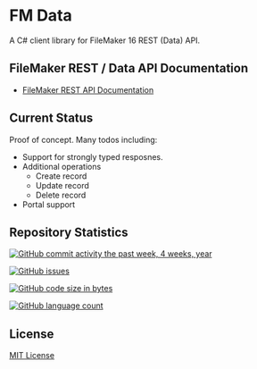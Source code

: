 # FM Data

A C# client library for FileMaker 16 REST (Data) API.

## FileMaker REST / Data API Documentation

- [FileMaker REST API Documentation](https://fmhelp.filemaker.com/docs/16/en/restapi/)

## Current Status

Proof of concept. Many todos including:

- Support for strongly typed resposnes.
- Additional operations
  - Create record
  - Update record
  - Delete record
- Portal support

## Repository Statistics

[![GitHub commit activity the past week, 4 weeks, year](https://img.shields.io/github/commit-activity/y/fuzzzerd/fmdata.svg?style=flat-square)](https://github.com/fuzzzerd/fmdata/commits/master)

[![GitHub issues](https://img.shields.io/github/issues/fuzzzerd/fmdata.svg?style=flat-square)](https://github.com/fuzzzerd/fmdata/issues)

[![GitHub code size in bytes](https://img.shields.io/github/languages/code-size/fuzzzerd/fmdata.svg?style=flat-square)](https://github.com/fuzzzerd/fmdata/commits/master)

[![GitHub language count](https://img.shields.io/github/languages/count/fuzzzerd/fmdata.svg?style=flat-square)](https://github.com/fuzzzerd/fmdata/commits/master)

## License

[MIT License](https://github.com/fuzzzerd/fmdata/blob/master/LICENSE)